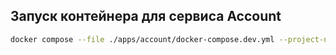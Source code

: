 ## Запуск контейнера для сервиса Account
```bash
docker compose --file ./apps/account/docker-compose.dev.yml --project-name "readme-account" --env-file ./apps/account/account.env up -d
```
